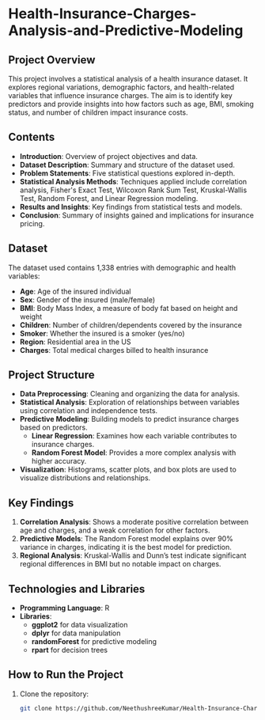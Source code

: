 # Health-Insurance-Charges-Analysis-and-Predictive-Modeling

## Project Overview
This project involves a statistical analysis of a health insurance dataset. It explores regional variations, demographic factors, and health-related variables that influence insurance charges. The aim is to identify key predictors and provide insights into how factors such as age, BMI, smoking status, and number of children impact insurance costs.

## Contents
- **Introduction**: Overview of project objectives and data.
- **Dataset Description**: Summary and structure of the dataset used.
- **Problem Statements**: Five statistical questions explored in-depth.
- **Statistical Analysis Methods**: Techniques applied include correlation analysis, Fisher's Exact Test, Wilcoxon Rank Sum Test, Kruskal-Wallis Test, Random Forest, and Linear Regression modeling.
- **Results and Insights**: Key findings from statistical tests and models.
- **Conclusion**: Summary of insights gained and implications for insurance pricing.

## Dataset
The dataset used contains 1,338 entries with demographic and health variables:
- **Age**: Age of the insured individual
- **Sex**: Gender of the insured (male/female)
- **BMI**: Body Mass Index, a measure of body fat based on height and weight
- **Children**: Number of children/dependents covered by the insurance
- **Smoker**: Whether the insured is a smoker (yes/no)
- **Region**: Residential area in the US
- **Charges**: Total medical charges billed to health insurance

## Project Structure
- **Data Preprocessing**: Cleaning and organizing the data for analysis.
- **Statistical Analysis**: Exploration of relationships between variables using correlation and independence tests.
- **Predictive Modeling**: Building models to predict insurance charges based on predictors.
  - **Linear Regression**: Examines how each variable contributes to insurance charges.
  - **Random Forest Model**: Provides a more complex analysis with higher accuracy.
- **Visualization**: Histograms, scatter plots, and box plots are used to visualize distributions and relationships.

## Key Findings
1. **Correlation Analysis**: Shows a moderate positive correlation between age and charges, and a weak correlation for other factors.
2. **Predictive Models**: The Random Forest model explains over 90% variance in charges, indicating it is the best model for prediction.
3. **Regional Analysis**: Kruskal-Wallis and Dunn’s test indicate significant regional differences in BMI but no notable impact on charges.

## Technologies and Libraries
- **Programming Language**: R
- **Libraries**:
  - **ggplot2** for data visualization
  - **dplyr** for data manipulation
  - **randomForest** for predictive modeling
  - **rpart** for decision trees

## How to Run the Project
1. Clone the repository:
   ```bash
   git clone https://github.com/NeethushreeKumar/Health-Insurance-Charges-Analysis-and-Predictive-Modeling.git
